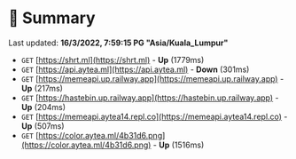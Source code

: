 # 📖 Summary
Last updated: **16/3/2022, 7:59:15 PG "Asia/Kuala_Lumpur"**

- `GET` [https://shrt.ml](https://shrt.ml) - **Up** (1779ms)
- `GET` [https://api.aytea.ml](https://api.aytea.ml) - **Down** (301ms)
- `GET` [https://memeapi.up.railway.app](https://memeapi.up.railway.app) - **Up** (217ms)
- `GET` [https://hastebin.up.railway.app](https://hastebin.up.railway.app) - **Up** (204ms)
- `GET` [https://memeapi.aytea14.repl.co](https://memeapi.aytea14.repl.co) - **Up** (507ms)
- `GET` [https://color.aytea.ml/4b31d6.png](https://color.aytea.ml/4b31d6.png) - **Up** (1516ms)
